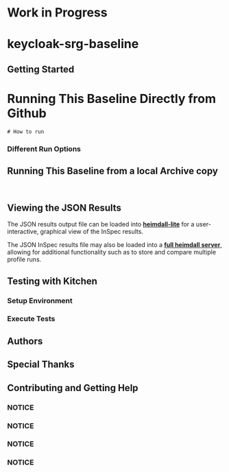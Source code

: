 # Work in Progress

# keycloak-srg-baseline


## Getting Started


# Running This Baseline Directly from Github

```
# How to run
```

### Different Run Options



## Running This Baseline from a local Archive copy


```
```

```
```

## Viewing the JSON Results

The JSON results output file can be loaded into __[heimdall-lite](https://heimdall-lite.mitre.org/)__ for a user-interactive, graphical view of the InSpec results.

The JSON InSpec results file may also be loaded into a __[full heimdall server](https://github.com/mitre/heimdall)__, allowing for additional functionality such as to store and compare multiple profile runs.

## Testing with Kitchen


### Setup Environment


### Execute Tests


## Authors


## Special Thanks


## Contributing and Getting Help


### NOTICE



### NOTICE



### NOTICE



### NOTICE

